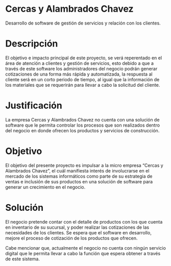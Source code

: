 # Cercas y Alambrados Chavez
Desarrollo de software de gestión de servicios y relación con los clientes.

# Descripción
El objetivo e impacto principal de este proyecto, se verá reperentado en el área de atención a clientes y gestión de servicios, esto debido a que a través de este software los administradores del negocio podrán generar cotizaciones de una forma más rápida y automatizada, la respuesta al cliente será en un corto periodo de tiempo, al igual que la información de los materiales que se requerirán para llevar a cabo la solicitud del cliente.

# Justificación
La empresa Cercas y Alambrados Chavez no cuenta con una solución de software que le permita controlar los procesos que son realizados dentro del negocio en donde ofrecen los productos y servicios de construcción.

# Objetivo
El objetivo del presente proyecto es impulsar a la micro empresa “Cercas y Alambrados Chavez”, el cuál manifiesta interés de involucrarse en el mercado de los sistemas informáticos como parte de su estrategia de ventas e inclusión de sus productos en una solución de software para generar un crecimiento en el negocio.

# Solución
El negocio pretende contar con el detalle de productos con los que cuenta en inventario de su sucursal, y poder realizar las  cotizaciones de las necesidades de los clientes. Se espera que el software en desarrollo,  mejore el proceso de cotización de los productos que ofrecen.

Cabe mencionar que, actualmente el negocio no cuenta con ningún servicio digital que le permita llevar a cabo la función que espera obtener a través de este sistema.
